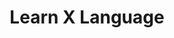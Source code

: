 ---
layout: post
title: Learn X Language
description: "This theme supports link posts, made famous by John Gruber. To use, just add `link: http://url-you-want-linked` to the post's YAML front matter and you're done."
tags:
  - project
comments: true
link: 'http://www.learnxlanguage.com'
---